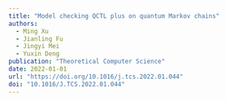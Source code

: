 ```yaml
---
title: "Model checking QCTL plus on quantum Markov chains"
authors:
  - Ming Xu
  - Jianling Fu
  - Jingyi Mei
  - Yuxin Deng
publication: "Theoretical Computer Science"
date: 2022-01-01
url: "https://doi.org/10.1016/j.tcs.2022.01.044"
doi: "10.1016/J.TCS.2022.01.044"
---
```

